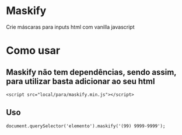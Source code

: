 # Maskify
Crie máscaras para inputs html com vanilla javascript

# Como usar
## Maskify não tem dependências, sendo assim, para utilizar basta adicionar ao seu html
`<script src="local/para/maskify.min.js"></script>`
## Uso
`document.querySelector('elemento').maskify('(99) 9999-9999');`